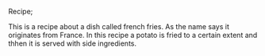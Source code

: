 Recipe;

This is a recipe about a dish called french fries.
As the name says it originates from France.
In this recipe a potato is fried to a certain extent and thhen it is served with side ingredients.